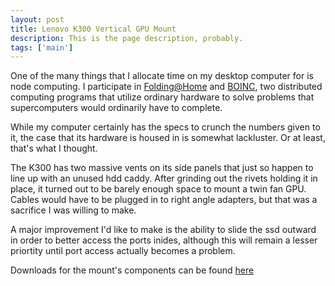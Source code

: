 ```yaml
---
layout: post
title: Lenovo K300 Vertical GPU Mount
description: This is the page description, probably. 
tags: ['main']
---
```


One of the many things that I allocate time on my desktop computer for is node computing. I participate in [Folding@Home](https://foldingathome.org/) and [BOINC](https://boinc.berkeley.edu/), two distributed computing programs that utilize ordinary hardware to solve problems that supercomputers would ordinarily have to complete.

While my computer certainly has the specs to crunch the numbers given to it, the case that its hardware is housed in is somewhat lackluster.
Or at least, that's what I thought.

The K300 has two massive vents on its side panels that just so happen to line up with an unused hdd caddy. After grinding out the rivets holding it in place, it turned out to be barely enough space to mount a twin fan GPU. Cables would have to be plugged in to right angle adapters, but that was a sacrifice I was willing to make.

A major improvement I'd like to make is the ability to slide the ssd outward in order to better access the ports inides, although this will remain a lesser priortity until port access actually becomes a problem.

Downloads for the mount's components can be found [here](/404)
